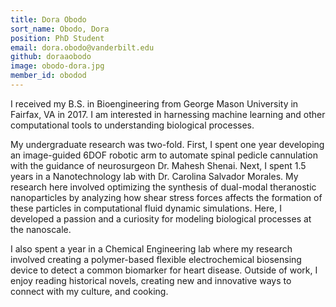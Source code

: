```yaml
---
title: Dora Obodo
sort_name: Obodo, Dora
position: PhD Student
email: dora.obodo@vanderbilt.edu
github: doraaobodo
image: obodo-dora.jpg
member_id: obodod
---
```


I received my B.S. in Bioengineering from George Mason University in Fairfax, VA in 2017. I am interested in harnessing machine learning and other computational tools to understanding biological processes.

My undergraduate research was two-fold. First, I spent one year developing an image-guided 6DOF robotic arm to automate spinal pedicle cannulation with the guidance of neurosurgeon Dr. Mahesh Shenai. Next, I spent 1.5 years in a Nanotechnology lab with Dr. Carolina Salvador Morales. My research here involved optimizing the synthesis of dual-modal theranostic nanoparticles by analyzing how shear stress forces affects the formation of these particles in computational fluid dynamic simulations. Here, I developed a passion and a curiosity for modeling biological processes at the nanoscale.

I also spent a year in a Chemical Engineering lab where my research involved creating a polymer-based flexible electrochemical biosensing device to detect a common biomarker for heart disease. Outside of work, I enjoy reading historical novels, creating new and innovative ways to connect with my culture, and cooking.